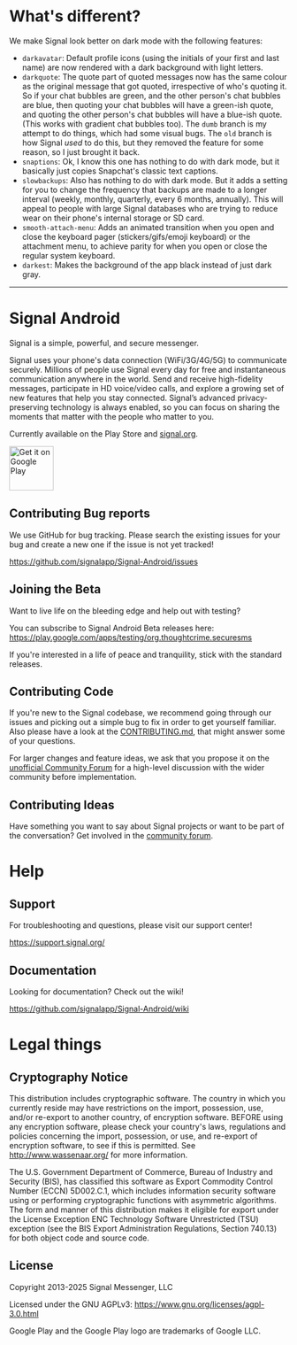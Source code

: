 # What's different?

We make Signal look better on dark mode with the following features:
- `darkavatar`: Default profile icons (using the initials of your first and last name) are now rendered with a dark background with light letters.
- `darkquote`: The quote part of quoted messages now has the same colour as the original message that got quoted, irrespective of who's quoting it. So if your chat bubbles are green, and the other person's chat bubbles are blue, then quoting your chat bubbles will have a green-ish quote, and quoting the other person's chat bubbles will have a blue-ish quote. (This works with gradient chat bubbles too). The `dumb` branch is my attempt to do things, which had some visual bugs. The `old` branch is how Signal _used_ to do this, but they removed the feature for some reason, so I just brought it back.
- `snaptions`: Ok, I know this one has nothing to do with dark mode, but it basically just copies Snapchat's classic text captions.
- `slowbackups`: Also has nothing to do with dark mode. But it adds a setting for you to change the frequency that backups are made to a longer interval (weekly, monthly, quarterly, every 6 months, annually). This will appeal to people with large Signal databases who are trying to reduce wear on their phone's internal storage or SD card.
- `smooth-attach-menu`: Adds an animated transition when you open and close the keyboard pager (stickers/gifs/emoji keyboard) or the attachment menu, to achieve parity for when you open or close the regular system keyboard.
- `darkest`: Makes the background of the app black instead of just dark gray.
----
# Signal Android 

Signal is a simple, powerful, and secure messenger.

Signal uses your phone's data connection (WiFi/3G/4G/5G) to communicate securely. Millions of people use Signal every day for free and instantaneous communication anywhere in the world. Send and receive high-fidelity messages, participate in HD voice/video calls, and explore a growing set of new features that help you stay connected. Signal’s advanced privacy-preserving technology is always enabled, so you can focus on sharing the moments that matter with the people who matter to you.

Currently available on the Play Store and [signal.org](https://signal.org/android/apk/).

<a href='https://play.google.com/store/apps/details?id=org.thoughtcrime.securesms&pcampaignid=MKT-Other-global-all-co-prtnr-py-PartBadge-Mar2515-1'><img alt='Get it on Google Play' src='https://play.google.com/intl/en_us/badges/images/generic/en_badge_web_generic.png' height='80px'/></a>

## Contributing Bug reports
We use GitHub for bug tracking. Please search the existing issues for your bug and create a new one if the issue is not yet tracked!

https://github.com/signalapp/Signal-Android/issues

## Joining the Beta
Want to live life on the bleeding edge and help out with testing?

You can subscribe to Signal Android Beta releases here:
https://play.google.com/apps/testing/org.thoughtcrime.securesms

If you're interested in a life of peace and tranquility, stick with the standard releases.

## Contributing Code

If you're new to the Signal codebase, we recommend going through our issues and picking out a simple bug to fix in order to get yourself familiar. Also please have a look at the [CONTRIBUTING.md](https://github.com/signalapp/Signal-Android/blob/main/CONTRIBUTING.md), that might answer some of your questions.

For larger changes and feature ideas, we ask that you propose it on the [unofficial Community Forum](https://community.signalusers.org) for a high-level discussion with the wider community before implementation.

## Contributing Ideas
Have something you want to say about Signal projects or want to be part of the conversation? Get involved in the [community forum](https://community.signalusers.org).

Help
====
## Support
For troubleshooting and questions, please visit our support center!

https://support.signal.org/

## Documentation
Looking for documentation? Check out the wiki!

https://github.com/signalapp/Signal-Android/wiki

# Legal things
## Cryptography Notice

This distribution includes cryptographic software. The country in which you currently reside may have restrictions on the import, possession, use, and/or re-export to another country, of encryption software.
BEFORE using any encryption software, please check your country's laws, regulations and policies concerning the import, possession, or use, and re-export of encryption software, to see if this is permitted.
See <http://www.wassenaar.org/> for more information.

The U.S. Government Department of Commerce, Bureau of Industry and Security (BIS), has classified this software as Export Commodity Control Number (ECCN) 5D002.C.1, which includes information security software using or performing cryptographic functions with asymmetric algorithms.
The form and manner of this distribution makes it eligible for export under the License Exception ENC Technology Software Unrestricted (TSU) exception (see the BIS Export Administration Regulations, Section 740.13) for both object code and source code.

## License

Copyright 2013-2025 Signal Messenger, LLC

Licensed under the GNU AGPLv3: https://www.gnu.org/licenses/agpl-3.0.html

Google Play and the Google Play logo are trademarks of Google LLC.
